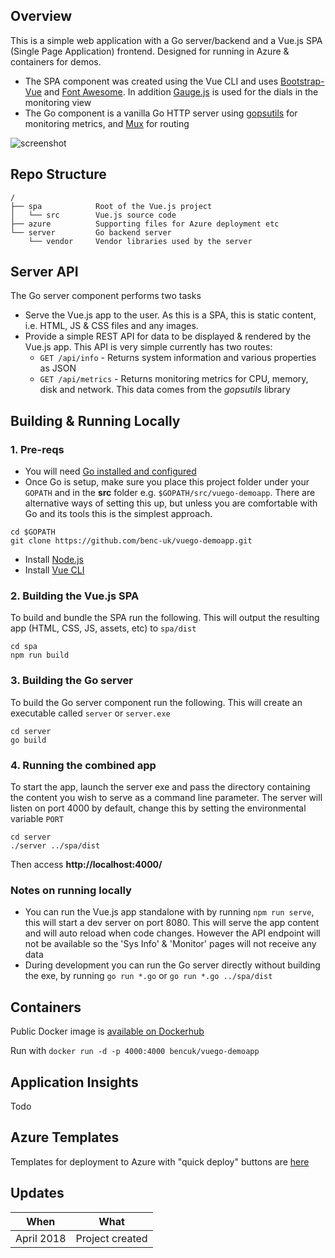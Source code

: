 ## Overview
This is a simple web application with a Go server/backend and a Vue.js SPA (Single Page Application) frontend. Designed for running in Azure & containers for demos. 

- The SPA component was created using the Vue CLI and uses [Bootstrap-Vue](https://bootstrap-vue.js.org/) and [Font Awesome](https://fontawesome.com/). In addition [Gauge.js](http://bernii.github.io/gauge.js/) is used for the dials in the monitoring view
- The Go component is a vanilla Go HTTP server using [gopsutils](https://github.com/shirou/gopsutil) for monitoring metrics, and [Mux](https://github.com/gorilla/mux) for routing

![screenshot](https://user-images.githubusercontent.com/14982936/38804618-e1a5c1bc-416a-11e8-9cf3-c64689faf6cb.png)

## Repo Structure
```
/
├── spa            Root of the Vue.js project
│   └── src        Vue.js source code
├── azure          Supporting files for Azure deployment etc
└── server         Go backend server
    └── vendor     Vendor libraries used by the server 
```

## Server API
The Go server component performs two tasks
- Serve the Vue.js app to the user. As this is a SPA, this is static content, i.e. HTML, JS & CSS files and any images. 
- Provide a simple REST API for data to be displayed & rendered by the Vue.js app. This API is very simple currently has two routes:
  - `GET /api/info` - Returns system information and various properties as JSON
  - `GET /api/metrics` - Returns monitoring metrics for CPU, memory, disk and network. This data comes from the *gopsutils* library
  

## Building & Running Locally

### 1. Pre-reqs
- You will need [Go installed and configured](https://golang.org/doc/install)
- Once Go is setup, make sure you place this project folder under your `GOPATH` and in the **src** folder e.g. `$GOPATH/src/vuego-demoapp`. There are alternative ways of setting this up, but unless you are comfortable with Go and its tools this is the simplest approach.
```
cd $GOPATH
git clone https://github.com/benc-uk/vuego-demoapp.git
```
- Install [Node.js](https://nodejs.org/en/)
- Install [Vue CLI](https://github.com/vuejs/vue-cli)

### 2. Building the Vue.js SPA
To build and bundle the SPA run the following. This will output the resulting app (HTML, CSS, JS, assets, etc) to `spa/dist`
```
cd spa
npm run build
```

### 3. Building the Go server
To build the Go server component run the following. This will create an executable called `server` or `server.exe` 
```
cd server
go build
```

### 4. Running the combined app
To start the app, launch the server exe and pass the directory containing the content you wish to serve as a command line parameter. The server will listen on port 4000 by default, change this by setting the environmental variable `PORT`
```
cd server
./server ../spa/dist
```
Then access **http://localhost:4000/**


### Notes on running locally
- You can run the Vue.js app standalone with by running `npm run serve`, this will start a dev server on port 8080. This will serve the app content and will auto reload when code changes. However the API endpoint will not be available so the 'Sys Info' & 'Monitor' pages will not receive any data
- During development you can run the Go server directly without building the exe, by running `go run *.go` or `go run *.go ../spa/dist`

## Containers 
Public Docker image is [available on Dockerhub](https://hub.docker.com/r/bencuk/vuego-demoapp/) 

Run with `docker run -d -p 4000:4000 bencuk/vuego-demoapp`


## Application Insights 
Todo


## Azure Templates
Templates for deployment to Azure with "quick deploy" buttons are [here](azure/)


## Updates
|When|What|
|-|-|
|April 2018|Project created|

